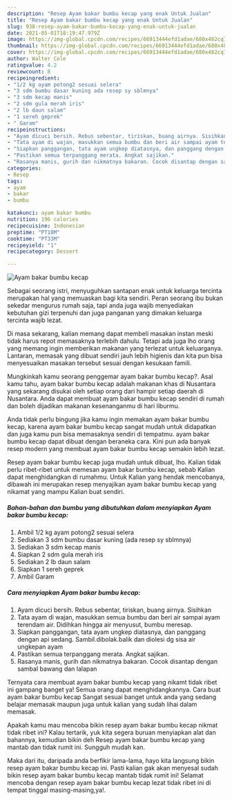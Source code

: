 ```yaml
---
description: "Resep Ayam bakar bumbu kecap yang enak Untuk Jualan"
title: "Resep Ayam bakar bumbu kecap yang enak Untuk Jualan"
slug: 938-resep-ayam-bakar-bumbu-kecap-yang-enak-untuk-jualan
date: 2021-05-01T18:19:47.979Z
image: https://img-global.cpcdn.com/recipes/66913444efd1adae/680x482cq70/ayam-bakar-bumbu-kecap-foto-resep-utama.jpg
thumbnail: https://img-global.cpcdn.com/recipes/66913444efd1adae/680x482cq70/ayam-bakar-bumbu-kecap-foto-resep-utama.jpg
cover: https://img-global.cpcdn.com/recipes/66913444efd1adae/680x482cq70/ayam-bakar-bumbu-kecap-foto-resep-utama.jpg
author: Walter Cole
ratingvalue: 4.2
reviewcount: 8
recipeingredient:
- "1/2 kg ayam potong2 sesuai selera"
- "3 sdm bumbu dasar kuning ada resep sy sblmnya"
- "3 sdm kecap manis"
- "2 sdm gula merah iris"
- "2 lb daun salam"
- "1 sereh geprek"
- " Garam"
recipeinstructions:
- "Ayam dicuci bersih. Rebus sebentar, tiriskan, buang airnya. Sisihkan"
- "Tata ayam di wajan, masukkan semua bumbu dan beri air sampai ayam terendam air. Didihkan hingga air menyusut, bumbu meresap."
- "Siapkan panggangan, tata ayam ungkep diatasnya, dan panggang dengan api sedang. Sambil.dibolak.balik dan diolesi dg sisa air ungkepan ayam"
- "Pastikan semua terpanggang merata. Angkat sajikan."
- "Rasanya manis, gurih dan nikmatnya bakaran. Cocok disantap dengan sambal bawang dan lalapan"
categories:
- Resep
tags:
- ayam
- bakar
- bumbu

katakunci: ayam bakar bumbu 
nutrition: 196 calories
recipecuisine: Indonesian
preptime: "PT18M"
cooktime: "PT33M"
recipeyield: "1"
recipecategory: Dessert

---
```



![Ayam bakar bumbu kecap](https://img-global.cpcdn.com/recipes/66913444efd1adae/680x482cq70/ayam-bakar-bumbu-kecap-foto-resep-utama.jpg)

Sebagai seorang istri, menyuguhkan santapan enak untuk keluarga tercinta merupakan hal yang memuaskan bagi kita sendiri. Peran seorang ibu bukan sekedar mengurus rumah saja, tapi anda juga wajib menyediakan kebutuhan gizi terpenuhi dan juga panganan yang dimakan keluarga tercinta wajib lezat.

Di masa  sekarang, kalian memang dapat membeli masakan instan meski tidak harus repot memasaknya terlebih dahulu. Tetapi ada juga lho orang yang memang ingin memberikan makanan yang terlezat untuk keluarganya. Lantaran, memasak yang dibuat sendiri jauh lebih higienis dan kita pun bisa menyesuaikan masakan tersebut sesuai dengan kesukaan famili. 



Mungkinkah kamu seorang penggemar ayam bakar bumbu kecap?. Asal kamu tahu, ayam bakar bumbu kecap adalah makanan khas di Nusantara yang sekarang disukai oleh setiap orang dari hampir setiap daerah di Nusantara. Anda dapat membuat ayam bakar bumbu kecap sendiri di rumah dan boleh dijadikan makanan kesenanganmu di hari liburmu.

Anda tidak perlu bingung jika kamu ingin memakan ayam bakar bumbu kecap, karena ayam bakar bumbu kecap sangat mudah untuk didapatkan dan juga kamu pun bisa memasaknya sendiri di tempatmu. ayam bakar bumbu kecap dapat dibuat dengan beraneka cara. Kini pun ada banyak resep modern yang membuat ayam bakar bumbu kecap semakin lebih lezat.

Resep ayam bakar bumbu kecap juga mudah untuk dibuat, lho. Kalian tidak perlu ribet-ribet untuk memesan ayam bakar bumbu kecap, sebab Kalian dapat menghidangkan di rumahmu. Untuk Kalian yang hendak mencobanya, dibawah ini merupakan resep menyajikan ayam bakar bumbu kecap yang nikamat yang mampu Kalian buat sendiri.

<!--inarticleads1-->

##### Bahan-bahan dan bumbu yang dibutuhkan dalam menyiapkan Ayam bakar bumbu kecap:

1. Ambil 1/2 kg ayam potong2 sesuai selera
1. Sediakan 3 sdm bumbu dasar kuning (ada resep sy sblmnya)
1. Sediakan 3 sdm kecap manis
1. Siapkan 2 sdm gula merah iris
1. Sediakan 2 lb daun salam
1. Siapkan 1 sereh geprek
1. Ambil  Garam




<!--inarticleads2-->

##### Cara menyiapkan Ayam bakar bumbu kecap:

1. Ayam dicuci bersih. Rebus sebentar, tiriskan, buang airnya. Sisihkan
1. Tata ayam di wajan, masukkan semua bumbu dan beri air sampai ayam terendam air. Didihkan hingga air menyusut, bumbu meresap.
1. Siapkan panggangan, tata ayam ungkep diatasnya, dan panggang dengan api sedang. Sambil.dibolak.balik dan diolesi dg sisa air ungkepan ayam
1. Pastikan semua terpanggang merata. Angkat sajikan.
1. Rasanya manis, gurih dan nikmatnya bakaran. Cocok disantap dengan sambal bawang dan lalapan




Ternyata cara membuat ayam bakar bumbu kecap yang nikamt tidak ribet ini gampang banget ya! Semua orang dapat menghidangkannya. Cara buat ayam bakar bumbu kecap Sangat sesuai banget untuk anda yang sedang belajar memasak maupun juga untuk kalian yang sudah lihai dalam memasak.

Apakah kamu mau mencoba bikin resep ayam bakar bumbu kecap nikmat tidak ribet ini? Kalau tertarik, yuk kita segera buruan menyiapkan alat dan bahannya, kemudian bikin deh Resep ayam bakar bumbu kecap yang mantab dan tidak rumit ini. Sungguh mudah kan. 

Maka dari itu, daripada anda berfikir lama-lama, hayo kita langsung bikin resep ayam bakar bumbu kecap ini. Pasti kalian gak akan menyesal sudah bikin resep ayam bakar bumbu kecap mantab tidak rumit ini! Selamat mencoba dengan resep ayam bakar bumbu kecap lezat tidak ribet ini di tempat tinggal masing-masing,ya!.

